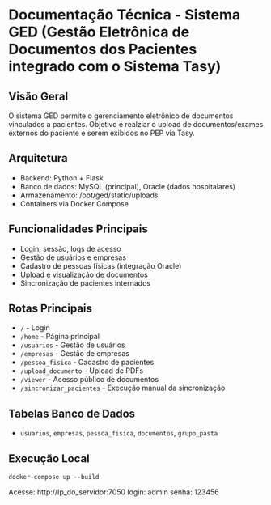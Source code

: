 # Documentação Técnica - Sistema GED (Gestão Eletrônica de Documentos dos Pacientes integrado com o Sistema Tasy)

## Visão Geral
O sistema GED permite o gerenciamento eletrônico de documentos vinculados a pacientes. Objetivo é realziar o upload de documentos/exames externos do paciente e serem exibidos no PEP via Tasy.

## Arquitetura
- Backend: Python + Flask
- Banco de dados: MySQL (principal), Oracle (dados hospitalares)
- Armazenamento: /opt/ged/static/uploads
- Containers via Docker Compose

## Funcionalidades Principais
- Login, sessão, logs de acesso
- Gestão de usuários e empresas
- Cadastro de pessoas físicas (integração Oracle)
- Upload e visualização de documentos
- Sincronização de pacientes internados

## Rotas Principais
- `/` - Login
- `/home` - Página principal
- `/usuarios` - Gestão de usuários
- `/empresas` - Gestão de empresas
- `/pessoa_fisica` - Cadastro de pacientes
- `/upload_documento` - Upload de PDFs
- `/viewer` - Acesso público de documentos
- `/sincronizar_pacientes` - Execução manual da sincronização

## Tabelas Banco de Dados
- `usuarios`, `empresas`, `pessoa_fisica`, `documentos`, `grupo_pasta`

## Execução Local
```
docker-compose up --build
```

Acesse: http://Ip_do_servidor:7050
login: admin
senha: 123456
